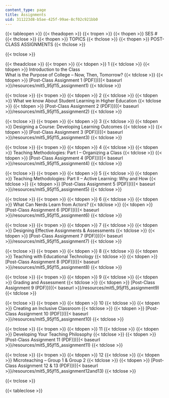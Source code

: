 ```yaml
---
content_type: page
title: Assignments
uid: 311223d8-b5ae-425f-99ae-8cf02c921bb0
---
```


{{< tableopen >}}
{{< theadopen >}}
{{< tropen >}}
{{< thopen >}}
SES #
{{< thclose >}}
{{< thopen >}}
TOPICS
{{< thclose >}}
{{< thopen >}}
POST-CLASS ASSIGNMENTS
{{< thclose >}}

{{< trclose >}}

{{< theadclose >}}
{{< tropen >}}
{{< tdopen >}}
1
{{< tdclose >}}
{{< tdopen >}}
Introduction to the Class  
What is the Purpose of College – Now, Then, Tomorrow?
{{< tdclose >}}
{{< tdopen >}}
[Post-Class Assignment 1 (PDF)]({{< baseurl >}}/resources/mit5_95jf15_assignment1)
{{< tdclose >}}

{{< trclose >}}
{{< tropen >}}
{{< tdopen >}}
2
{{< tdclose >}}
{{< tdopen >}}
What we know About Student Learning in Higher Education
{{< tdclose >}}
{{< tdopen >}}
[Post-Class Assignment 2 (PDF)]({{< baseurl >}}/resources/mit5_95jf15_assignment2)
{{< tdclose >}}

{{< trclose >}}
{{< tropen >}}
{{< tdopen >}}
3
{{< tdclose >}}
{{< tdopen >}}
Designing a Course: Developing Learning Outcomes
{{< tdclose >}}
{{< tdopen >}}
[Post-Class Assignment 3 (PDF)]({{< baseurl >}}/resources/mit5_95jf15_assignment3)
{{< tdclose >}}

{{< trclose >}}
{{< tropen >}}
{{< tdopen >}}
4
{{< tdclose >}}
{{< tdopen >}}
Teaching Methodologies: Part I – Organizing a Class
{{< tdclose >}}
{{< tdopen >}}
[Post-Class Assignment 4 (PDF)]({{< baseurl >}}/resources/mit5_95jf15_assignment4)
{{< tdclose >}}

{{< trclose >}}
{{< tropen >}}
{{< tdopen >}}
5
{{< tdclose >}}
{{< tdopen >}}
Teaching Methodologies: Part II – Active Learning: Why and How
{{< tdclose >}}
{{< tdopen >}}
[Post-Class Assignment 5 (PDF)]({{< baseurl >}}/resources/mit5_95jf15_assignment5)
{{< tdclose >}}

{{< trclose >}}
{{< tropen >}}
{{< tdopen >}}
6
{{< tdclose >}}
{{< tdopen >}}
What Can Nerds Learn from Actors?
{{< tdclose >}}
{{< tdopen >}}
[Post-Class Assignment 6 (PDF)]({{< baseurl >}}/resources/mit5_95jf15_assignment6)
{{< tdclose >}}

{{< trclose >}}
{{< tropen >}}
{{< tdopen >}}
7
{{< tdclose >}}
{{< tdopen >}}
Designing Effective Assignments & Assessments
{{< tdclose >}}
{{< tdopen >}}
[Post-Class Assignment 7 (PDF)]({{< baseurl >}}/resources/mit5_95jf15_assignment7)
{{< tdclose >}}

{{< trclose >}}
{{< tropen >}}
{{< tdopen >}}
8
{{< tdclose >}}
{{< tdopen >}}
Teaching with Educational Technology
{{< tdclose >}}
{{< tdopen >}}
[Post-Class Assignment 8 (PDF)]({{< baseurl >}}/resources/mit5_95jf15_assignment8)
{{< tdclose >}}

{{< trclose >}}
{{< tropen >}}
{{< tdopen >}}
9
{{< tdclose >}}
{{< tdopen >}}
Grading and Assessment
{{< tdclose >}}
{{< tdopen >}}
[Post-Class Assignment 9 (PDF)]({{< baseurl >}}/resources/mit5_95jf15_assignment9)
{{< tdclose >}}

{{< trclose >}}
{{< tropen >}}
{{< tdopen >}}
10
{{< tdclose >}}
{{< tdopen >}}
Creating an Inclusive Classroom
{{< tdclose >}}
{{< tdopen >}}
[Post-Class Assignment 10 (PDF)]({{< baseurl >}}/resources/mit5_95jf15_assignment10)
{{< tdclose >}}

{{< trclose >}}
{{< tropen >}}
{{< tdopen >}}
11
{{< tdclose >}}
{{< tdopen >}}
Developing Your Teaching Philosophy
{{< tdclose >}}
{{< tdopen >}}
[Post-Class Assignment 11 (PDF)]({{< baseurl >}}/resources/mit5_95jf15_assignment11)
{{< tdclose >}}

{{< trclose >}}
{{< tropen >}}
{{< tdopen >}}
12
{{< tdclose >}}
{{< tdopen >}}
Microteaching – Group 1 & Group 2
{{< tdclose >}}
{{< tdopen >}}
[Post-Class Assignment 12 & 13 (PDF)]({{< baseurl >}}/resources/mit5_95jf15_assignment12and13)
{{< tdclose >}}

{{< trclose >}}

{{< tableclose >}}